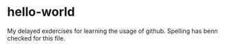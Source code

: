 # hello-world
My delayed exdercises for learning the usage of github.
Spelling has benn checked for this file.
